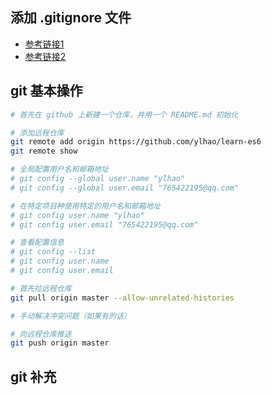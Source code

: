 ## 添加 .gitignore 文件
- [参考链接1](https://blog.haohtml.com/archives/15965)
- [参考链接2](https://git-scm.com/docs/gitignore)

## git 基本操作
``` bash
# 首先在 github 上新建一个仓库，并用一个 README.md 初始化

# 添加远程仓库
git remote add origin https://github.com/ylhao/learn-es6
git remote show

# 全局配置用户名和邮箱地址
# git config --global user.name "ylhao"
# git config --global user.email "765422195@qq.com"

# 在特定项目种使用特定的用户名和邮箱地址
# git config user.name "ylhao"
# git config user.email "765422195@qq.com"

# 查看配置信息
# git config --list
# git config user.name
# git config user.email

# 首先拉远程仓库
git pull origin master --allow-unrelated-histories

# 手动解决冲突问题（如果有的话）

# 向远程仓库推送
git push origin master
```

## git 补充
